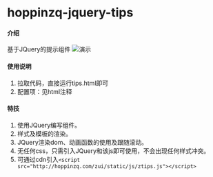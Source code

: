 # hoppinzq-jquery-tips

#### 介绍
基于JQuery的提示组件
![演示](https://images.gitee.com/uploads/images/2021/1012/111018_d512897f_5294558.gif "yRfxlDHCKK.gif")

#### 使用说明

1.  拉取代码，直接运行tips.html即可
2.  配置项：见html注释

#### 特技

1.  使用JQuery编写组件。
2.  样式及模板的渲染。
3.  JQuery渲染dom、动画函数的使用及跟随滚动。
4.  无任何css，只需引入JQuery和该js即可使用，不会出现任何样式冲突。
5.  可通过cdn引入`<script src="http://hoppinzq.com/zui/static/js/ztips.js"></script>`